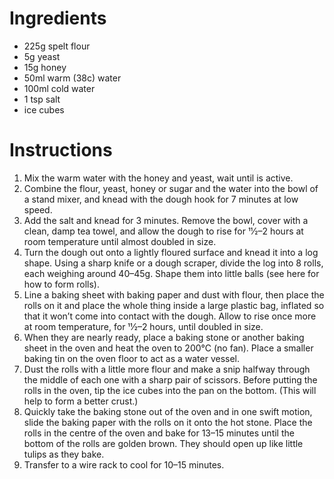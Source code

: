 # Ingredients

- 225g spelt flour
- 5g yeast
- 15g honey
- 50ml warm (38c) water
- 100ml cold water
- 1 tsp salt
- ice cubes

# Instructions

1. Mix the warm water with the honey and yeast, wait until is active.
2.  Combine the flour, yeast, honey or sugar and the water into the bowl of a stand mixer, and knead with the dough hook for 7 minutes at low speed.
3. Add the salt and knead for 3 minutes. Remove the bowl, cover with a clean, damp tea towel, and allow the dough to rise for 11⁄2–2 hours at room temperature until almost doubled in size.
4. Turn the dough out onto a lightly floured surface and knead it into a log shape. Using a sharp knife or a dough scraper, divide the log into 8 rolls, each weighing around 40–45g. Shape them into little balls (see here for how to form rolls).
5. Line a baking sheet with baking paper and dust with flour, then place the rolls on it and place the whole thing inside a large plastic bag, inflated so that it won’t come into contact with the dough. Allow to rise once more at room temperature, for 11⁄2–2 hours, until doubled in size.
6. When they are nearly ready, place a baking stone or another baking sheet in the oven and heat the oven to 200°C (no fan). Place a smaller baking tin on the oven floor to act as a water vessel.
7. Dust the rolls with a little more flour and make a snip halfway through the middle of each one with a sharp pair of scissors. Before putting the rolls in the oven, tip the ice cubes into the pan on the bottom. (This will help to form a better crust.)
8. Quickly take the baking stone out of the oven and in one swift motion, slide the baking paper with the rolls on it onto the hot stone. Place the rolls in the centre of the oven and bake for 13–15 minutes until the bottom of the rolls are golden brown. They should open up like little tulips as they bake.
9. Transfer to a wire rack to cool for 10–15 minutes.

